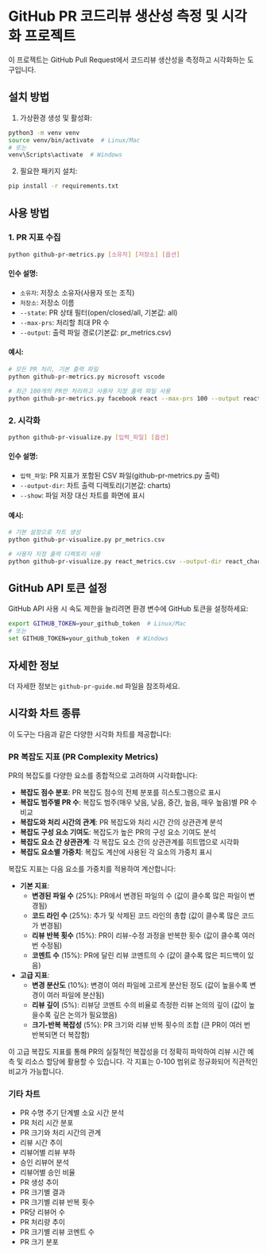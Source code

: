 # GitHub PR 코드리뷰 생산성 측정 및 시각화 프로젝트

이 프로젝트는 GitHub Pull Request에서 코드리뷰 생산성을 측정하고 시각화하는 도구입니다.

## 설치 방법

1. 가상환경 생성 및 활성화:
```bash
python3 -m venv venv
source venv/bin/activate  # Linux/Mac
# 또는
venv\Scripts\activate  # Windows
```

2. 필요한 패키지 설치:
```bash
pip install -r requirements.txt
```

## 사용 방법

### 1. PR 지표 수집

```bash
python github-pr-metrics.py [소유자] [저장소] [옵션]
```

#### 인수 설명:
- `소유자`: 저장소 소유자(사용자 또는 조직)
- `저장소`: 저장소 이름
- `--state`: PR 상태 필터(open/closed/all, 기본값: all)
- `--max-prs`: 처리할 최대 PR 수
- `--output`: 출력 파일 경로(기본값: pr_metrics.csv)

#### 예시:
```bash
# 모든 PR 처리, 기본 출력 파일
python github-pr-metrics.py microsoft vscode

# 최근 100개의 PR만 처리하고 사용자 지정 출력 파일 사용
python github-pr-metrics.py facebook react --max-prs 100 --output react_metrics.csv
```

### 2. 시각화

```bash
python github-pr-visualize.py [입력_파일] [옵션]
```

#### 인수 설명:
- `입력_파일`: PR 지표가 포함된 CSV 파일(github-pr-metrics.py 출력)
- `--output-dir`: 차트 출력 디렉토리(기본값: charts)
- `--show`: 파일 저장 대신 차트를 화면에 표시

#### 예시:
```bash
# 기본 설정으로 차트 생성
python github-pr-visualize.py pr_metrics.csv

# 사용자 지정 출력 디렉토리 사용
python github-pr-visualize.py react_metrics.csv --output-dir react_charts
```

## GitHub API 토큰 설정

GitHub API 사용 시 속도 제한을 늘리려면 환경 변수에 GitHub 토큰을 설정하세요:

```bash
export GITHUB_TOKEN=your_github_token  # Linux/Mac
# 또는
set GITHUB_TOKEN=your_github_token  # Windows
```

## 자세한 정보

더 자세한 정보는 `github-pr-guide.md` 파일을 참조하세요. 

## 시각화 차트 종류

이 도구는 다음과 같은 다양한 시각화 차트를 제공합니다:

### PR 복잡도 지표 (PR Complexity Metrics)

PR의 복잡도를 다양한 요소를 종합적으로 고려하여 시각화합니다:

- **복잡도 점수 분포**: PR 복잡도 점수의 전체 분포를 히스토그램으로 표시
- **복잡도 범주별 PR 수**: 복잡도 범주(매우 낮음, 낮음, 중간, 높음, 매우 높음)별 PR 수 비교
- **복잡도와 처리 시간의 관계**: PR 복잡도와 처리 시간 간의 상관관계 분석
- **복잡도 구성 요소 기여도**: 복잡도가 높은 PR의 구성 요소 기여도 분석
- **복잡도 요소 간 상관관계**: 각 복잡도 요소 간의 상관관계를 히트맵으로 시각화
- **복잡도 요소별 가중치**: 복잡도 계산에 사용된 각 요소의 가중치 표시

복잡도 지표는 다음 요소를 가중치를 적용하여 계산합니다:
- **기본 지표**:
  - **변경된 파일 수** (25%): PR에서 변경된 파일의 수 (값이 클수록 많은 파일이 변경됨)
  - **코드 라인 수** (25%): 추가 및 삭제된 코드 라인의 총합 (값이 클수록 많은 코드가 변경됨)
  - **리뷰 반복 횟수** (15%): PR이 리뷰-수정 과정을 반복한 횟수 (값이 클수록 여러 번 수정됨)
  - **코멘트 수** (15%): PR에 달린 리뷰 코멘트의 수 (값이 클수록 많은 피드백이 있음)
- **고급 지표**:
  - **변경 분산도** (10%): 변경이 여러 파일에 고르게 분산된 정도 (값이 높을수록 변경이 여러 파일에 분산됨)
  - **리뷰 깊이** (5%): 리뷰당 코멘트 수의 비율로 측정한 리뷰 논의의 깊이 (값이 높을수록 깊은 논의가 필요했음)
  - **크기-반복 복잡성** (5%): PR 크기와 리뷰 반복 횟수의 조합 (큰 PR이 여러 번 반복되면 더 복잡함)

이 고급 복잡도 지표를 통해 PR의 실질적인 복잡성을 더 정확히 파악하여 리뷰 시간 예측 및 리소스 할당에 활용할 수 있습니다. 각 지표는 0-100 범위로 정규화되어 직관적인 비교가 가능합니다.

### 기타 차트

- PR 수명 주기 단계별 소요 시간 분석
- PR 처리 시간 분포
- PR 크기와 처리 시간의 관계
- 리뷰 시간 추이
- 리뷰어별 리뷰 부하
- 승인 리뷰어 분석
- 리뷰어별 승인 비율
- PR 생성 추이
- PR 크기별 결과
- PR 크기별 리뷰 반복 횟수
- PR당 리뷰어 수
- PR 처리량 추이
- PR 크기별 리뷰 코멘트 수
- PR 크기 분포 